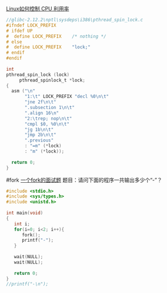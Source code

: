 [Linux如何控制 CPU 利用率](http://blog.csdn.net/bb6lo/article/details/46966689?ref=myread)




```c
//glibc-2.12.2\nptl\sysdeps\i386\pthread_spin_lock.c
#ifndef LOCK_PREFIX
# ifdef UP
#  define LOCK_PREFIX    /* nothing */
# else
#  define LOCK_PREFIX    "lock;"
# endif
#endif
 
int
pthread_spin_lock (lock)
     pthread_spinlock_t *lock;
{
  asm ("\n"
       "1:\t" LOCK_PREFIX "decl %0\n\t"
       "jne 2f\n\t"
       ".subsection 1\n\t"
       ".align 16\n"
       "2:\trep; nop\n\t"
       "cmpl $0, %0\n\t"
       "jg 1b\n\t"
       "jmp 2b\n\t"
       ".previous"
       : "=m" (*lock)
       : "m" (*lock));
 
  return 0;
}

```


#fork
[一个fork的面试题](http://coolshell.cn/articles/7965.html)
题目：请问下面的程序一共输出多少个“-”？
```c
#include <stdio.h>
#include <sys/types.h>
#include <unistd.h>
 
int main(void)
{
   int i;
   for(i=0; i<2; i++){
      fork();
      printf("-");
   }
 
   wait(NULL);
   wait(NULL);
 
   return 0;
}
//printf("-\n");
```






















